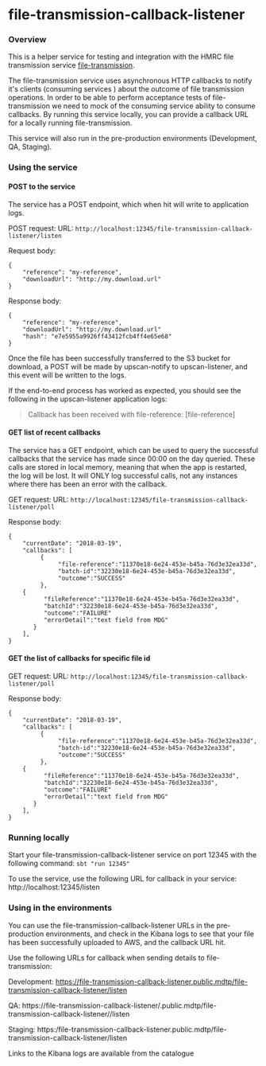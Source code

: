 # file-transmission-callback-listener

### Overview

This is a helper service for testing and integration with the HMRC file transmission service [file-transmission](https://github.com/hmrc/file-transmission).

The file-transmission service uses asynchronous HTTP callbacks to notify it's clients (consuming services ) about the outcome of file transmission operations. 
In order to be able to perform acceptance tests of file-transmission we need to mock of the consuming service ability to consume callbacks.
By running this service locally, you can provide a callback URL for a locally running file-transmission.

This service will also run in the pre-production environments (Development, QA, Staging). 

### Using the service
#### POST to the service
The service has a POST endpoint, which when hit will write to application logs.

POST request:
URL: ```http://localhost:12345/file-transmission-callback-listener/listen```

Request body:
```
{
    "reference": "my-reference",
    "downloadUrl": "http://my.download.url"
}
```

Response body:
```
{
    "reference": "my-reference",
    "downloadUrl": "http://my.download.url"
    "hash": "e7e5955a9926ff43412fcb4ff4e65e68"
}
```

Once the file has been successfully transferred to the S3 bucket for download, a POST will be made by upscan-notify to upscan-listener, and this event will be written to the logs.

If the end-to-end process has worked as expected, you should see the following in the upscan-listener application logs:
> Callback has been received with file-reference: [file-reference]

#### GET list of recent callbacks
The service has a GET endpoint, which can be used to query the successful callbacks that the service has made since 00:00 on the day queried. These calls are stored in local memory, meaning that when the app is restarted, the log will be lost. It will ONLY log successful calls, not any instances where there has been an error with the callback.

GET request:
URL: ```http://localhost:12345/file-transmission-callback-listener/poll```

Response body:
```
{
    "currentDate": "2018-03-19",
    "callbacks": [
         {
              "file-reference":"11370e18-6e24-453e-b45a-76d3e32ea33d",
              "batch-id":"32230e18-6e24-453e-b45a-76d3e32ea33d",
              "outcome":"SUCCESS"
         },
    {
          "fileReference":"11370e18-6e24-453e-b45a-76d3e32ea33d",
          "batchId":"32230e18-6e24-453e-b45a-76d3e32ea33d",
          "outcome":"FAILURE"
          "errorDetail":"text field from MDG"
       }
    ],
}
```

#### GET the list of callbacks for specific file id

GET request:
URL: ```http://localhost:12345/file-transmission-callback-listener/poll```

Response body:
```
{
    "currentDate": "2018-03-19",
    "callbacks": [
         {
              "file-reference":"11370e18-6e24-453e-b45a-76d3e32ea33d",
              "batch-id":"32230e18-6e24-453e-b45a-76d3e32ea33d",
              "outcome":"SUCCESS"
         },
    {
          "fileReference":"11370e18-6e24-453e-b45a-76d3e32ea33d",
          "batchId":"32230e18-6e24-453e-b45a-76d3e32ea33d",
          "outcome":"FAILURE"
          "errorDetail":"text field from MDG"
       }
    ],
}
```

### Running locally
Start your file-transmission-callback-listener service on port 12345 with the following command: ```sbt "run 12345"```

To use the service, use the following URL for callback in your service: http://localhost:12345/listen

### Using in the environments
You can use the file-transmission-callback-listener URLs in the pre-production environments, and check in the Kibana logs to see that your file has been successfully uploaded to AWS, and the callback URL hit.

Use the following URLs for callback when sending details to file-transmission:

Development: https://file-transmission-callback-listener.public.mdtp/file-transmission-callback-listener/listen

QA: https://file-transmission-callback-listener/.public.mdtp/file-transmission-callback-listener//listen

Staging: https:/file-transmission-callback-listener.public.mdtp/file-transmission-callback-listener/listen

Links to the Kibana logs are available from the catalogue
